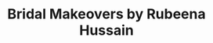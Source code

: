 ---
title: "Bridal Makeovers by Rubeena Hussain"
url: /thrissur/bridal-makeovers-by-rubeena-hussain/
shop: beauty
---